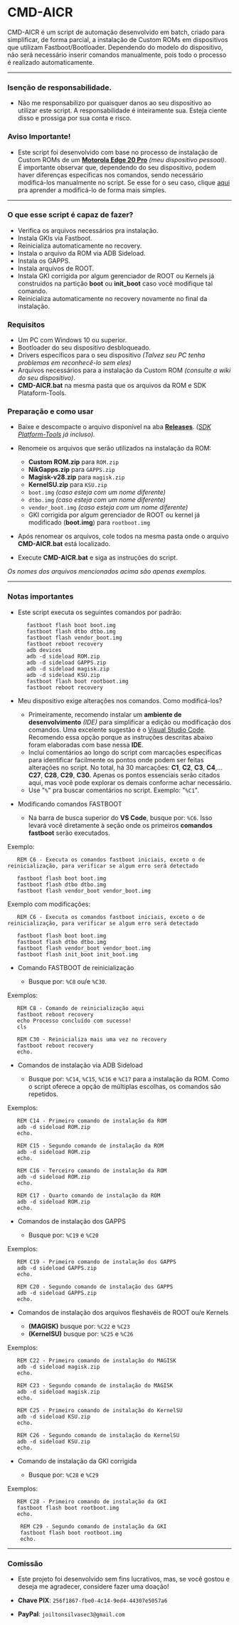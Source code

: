 # CMD-AICR
CMD-AICR é um script de automação desenvolvido em batch, criado para simplificar, de forma parcial, a instalação de Custom ROMs em dispositivos que utilizam Fastboot/Bootloader. Dependendo do modelo do dispositivo, não será necessário inserir comandos manualmente, pois todo o processo é realizado automaticamente.

---

### Isenção de responsabilidade. 

- Não me responsabilizo por quaisquer danos ao seu dispositivo ao utilizar este script. A responsabilidade é inteiramente sua. Esteja ciente disso e prossiga por sua conta e risco.

### Aviso Importante! 

- Este script foi desenvolvido com base no processo de instalação de Custom ROMs de um [**Motorola Edge 20 Pro**](https://wiki.lineageos.org/devices/pstar/install/#) _(meu dispositivo pessoal)_. É importante observar que, dependendo do seu dispositivo, podem haver diferenças específicas nos comandos, sendo necessário modificá-los manualmente no script. Se esse for o seu caso, clique [aqui](#notas-importantes) pra aprender a modificá-lo de forma mais simples.

---

### O que esse script é capaz de fazer? 

   - Verifica os arquivos necessários pra instalação.
   - Instala GKIs via Fastboot.
   - Reinicializa automaticamente no recovery.
   - Instala o arquivo da ROM via ADB Sideload.
   - Instala os GAPPS.
   - Instala arquivos de ROOT.
   - Instala GKI corrigida por algum gerenciador de ROOT ou Kernels já construidos na partição **boot** ou **init_boot** caso você modifique tal comando.
   - Reinicializa automaticamente no recovery novamente no final da instalação.

### Requisitos

- Um PC com Windows 10 ou superior.
- Bootloader do seu dispositivo desbloqueado.
- Drivers específicos para o seu dispositivo _(Talvez seu PC tenha problemas em reconhecê-lo sem eles)_
- Arquivos necessários para a instalação da Custom ROM _(consulte a wiki do seu dispositivo)_.
- **CMD-AICR.bat** na mesma pasta que os arquivos da ROM e SDK Plataform-Tools.

### Preparação e como usar

- Baixe e descompacte o arquivo disponível na aba [**Releases**](https://github.com/B9R7M/CMD-AICR/releases). _([SDK Platform-Tools](https://developer.android.com/tools/releases/platform-tools?hl=pt-br) já incluso)._
- Renomeie os arquivos que serão utilizados na instalação da ROM:

    - **Custom ROM.zip** para `ROM.zip`
    - **NikGapps.zip** para `GAPPS.zip`
    - **Magisk-v28.zip** para `magisk.zip`
    - **KernelSU.zip** para `KSU.zip`
    - `boot.img` _(caso esteja com um nome diferente)_
    - `dtbo.img` _(caso esteja com um nome diferente)_
    - `vendor_boot.img` _(caso esteja com um nome diferente)_
    - GKI corrigida por algum gerenciador de ROOT ou kernel já modificado (**boot.img**) para `rootboot.img`

- Após renomear os arquivos, cole todos na mesma pasta onde o arquivo **CMD-AICR.bat** está localizado.

- Execute **CMD-AICR.bat** e siga as instruções do script.

_Os nomes dos arquivos mencionados acima são apenas exemplos._

---

### Notas importantes

- Este script executa os seguintes comandos por padrão: 

 ```
       fastboot flash boot boot.img
       fastboot flash dtbo dtbo.img
       fastboot flash vendor_boot.img
       fastboot reboot recovery
       adb devices
       adb -d sideload ROM.zip
       adb -d sideload GAPPS.zip
       adb -d sideload magisk.zip
       adb -d sideload KSU.zip
       fastboot flash boot rootboot.img
       fastboot reboot recovery
```

- Meu dispositivo exige alterações nos comandos. Como modificá-los?

    - Primeiramente, recomendo instalar um **ambiente de desenvolvimento** _(IDE)_ para simplificar a edição ou modificação dos comandos. Uma excelente sugestão é o [Visual Studio Code](https://code.visualstudio.com/download). Recomendo essa opção porque as instruções descritas abaixo foram elaboradas com base nessa **IDE**.
    - Incluí comentários ao longo do script com marcações específicas para identificar facilmente os pontos onde podem ser feitas alterações no script. No total, há 30 marcações: **C1**, **C2**, **C3**, **C4**,... **C27**, **C28**, **C29**, **C30**. Apenas os pontos essenciais serão citados aqui, mas você pode explorar os demais conforme achar necessário.
     - Use "`%`" pra buscar comentários no script. Exemplo: "`%C1`".

- Modificando comandos FASTBOOT

    - Na barra de busca superior do **VS Code**, busque por: `%C6`. Isso levará você diretamente à seção onde os primeiros **comandos fastboot** serão executados.


Exemplo:

```Batch
   REM C6 - Executa os comandos fastboot iniciais, exceto o de reinicialização, para verificar se algum erro será detectado

   fastboot flash boot boot.img
   fastboot flash dtbo dtbo.img
   fastboot flash vendor_boot vendor_boot.img

```


Exemplo com modificações:

```Batch
   REM C6 - Executa os comandos fastboot iniciais, exceto o de reinicialização, para verificar se algum erro será detectado

   fastboot flash boot boot.img
   fastboot flash dtbo dtbo.img
   fastboot flash vendor_boot vendor_boot.img
   fastboot flash init_boot init_boot.img

```


- Comando FASTBOOT de reinicialização 

     - Busque por: `%C8` ou/e `%C30`.


Exemplos:

```Batch
   REM C8 - Comando de reinicialização aqui
   fastboot reboot recovery
   echo Processo concluído com sucesso!
   cls

```
```Batch
   REM C30 - Reinicializa mais uma vez no recovery
   fastboot reboot recovery
   echo.

```


- Comandos de instalação via ADB Sideload

     - Busque por: `%C14`, `%C15`, `%C16` e `%C17` para a instalação da ROM. Como o script oferece a opção de múltiplas escolhas, os comandos são repetidos.


Exemplos:

```Batch
   REM C14 - Primeiro comando de instalação da ROM
   adb -d sideload ROM.zip
   echo.

```
```Batch
   REM C15 - Segundo comando de instalação da ROM
   adb -d sideload ROM.zip
   echo.

```
```Batch
   REM C16 - Terceiro comando de instalação da ROM
   adb -d sideload ROM.zip
   echo.

```
```Batch
   REM C17 - Quarto comando de instalação da ROM
   adb -d sideload ROM.zip
   echo.

```


- Comandos de instalação dos GAPPS

     - Busque por: `%C19` e `%C20`


Exemplos:

```Batch
   REM C19 - Primeiro comando de instalação dos GAPPS
   adb -d sideload GAPPS.zip
   echo.

```
```Batch
   REM C20 - Segundo comando de instalação dos GAPPS
   adb -d sideload GAPPS.zip
   echo.

```

 - Comandos de instalação dos arquivos fleshavéis de ROOT ou/e Kernels

     - **(MAGISK)** busque por: `%C22` e `%C23`
     - **(KernelSU)** busque por: `%C25` e `%C26`


Exemplos:

```Batch
   REM C22 - Primeiro comando de instalação do MAGISK
   adb -d sideload magisk.zip
   echo.

```
```Batch
   REM C23 - Segundo comando de instalação do MAGISK 
   adb -d sideload magisk.zip
   echo.

```
```Batch
   REM C25 - Primeiro comando de instalação do KernelSU
   adb -d sideload KSU.zip
   echo.

```
```Batch
   REM C26 - Segundo comando de instalação do KernelSU
   adb -d sideload KSU.zip
   echo.

```

- Comando de instalação da GKI corrigida

     - Busque por: `%C28` e `%C29`


Exemplos:

```Batch
   REM C28 - Primeiro comando de instalação da GKI
   fastboot flash boot rootboot.img
   echo.

```
```Batch
    REM C29 - Segundo comando de instalação da GKI
    fastboot flash boot rootboot.img
    echo.

```


---


### Comissão

- Este projeto foi desenvolvido sem fins lucrativos, mas, se você gostou e deseja me agradecer, considere fazer uma doação!

- **Chave PIX**: `256f1867-fbe0-4c14-9ed4-44307e5057a6`
- **PayPal**: `joiltonsilvasec3@gmail.com`
